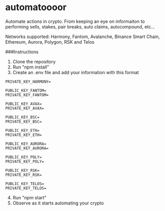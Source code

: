 # automatoooor
Automate actions in crypto.  From keeping an eye on informaiton to performing sells, stakes, pair breaks, auto claims, autocompound, etc...

Networks supported: Harmony, Fantom, Avalanche, Binance Smart Chain, Ethereum, Aurora, Polygon, RSK and Telos

###Instructions
1. Clone the repository
2. Run "npm install"
3. Create an .env file and add your information with this format
```PUBLIC_KEY_HARMONY=
PRIVATE_KEY_HARMONY=

PUBLIC_KEY_FANTOM=
PRIVATE_KEY_FANTOM=

PUBLIC_KEY_AVAX=
PRIVATE_KEY_AVAX=

PUBLIC_KEY_BSC=
PRIVATE_KEY_BSC=

PUBLIC_KEY_ETH=
PRIVATE_KEY_ETH=

PUBLIC_KEY_AURORA=
PRIVATE_KEY_AURORA=

PUBLIC_KEY_POLY=
PRIVATE_KEY_POLY=

PUBLIC_KEY_RSK=
PRIVATE_KEY_RSK=

PUBLIC_KEY_TELOS=
PRIVATE_KEY_TELOS=
```
4. Run "npm start"
5. Observe as it starts automating your crypto